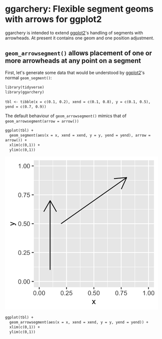 # ggarchery: Flexible segment geoms with arrows for ggplot2


ggarchery is intended to extend [ggplot2](https://github.com/tidyverse/ggplot2)'s handling of segments with arrowheads. At present it contains one geom and one position adjustment.

## `geom_arrowsegment()` allows placement of one or more arrowheads at any point on a segment

First, let's generate some data that would be understood by [ggplot2](https://github.com/tidyverse/ggplot2)'s normal `geom_segment()`:

```
library(tidyverse)
library(ggarchery)

tbl <- tibble(x = c(0.1, 0.2), xend = c(0.1, 0.8), y = c(0.1, 0.5), yend = c(0.7, 0.9))
```

The default behaviour of `geom_arrowsegment()` mimics that of `geom_arrowsegment(arrow = arrow())`

```
ggplot(tbl) + 
  geom_segment(aes(x = x, xend = xend, y = y, yend = yend), arrow = arrow()) + 
  xlim(c(0,1)) +
  ylim(c(0,1))
```

![](man/figures/geom_segment_example.png)<!-- -->

```
ggplot(tbl) + 
  geom_arrowsegment(aes(x = x, xend = xend, y = y, yend = yend)) + 
  xlim(c(0,1)) +
  ylim(c(0,1))
```

